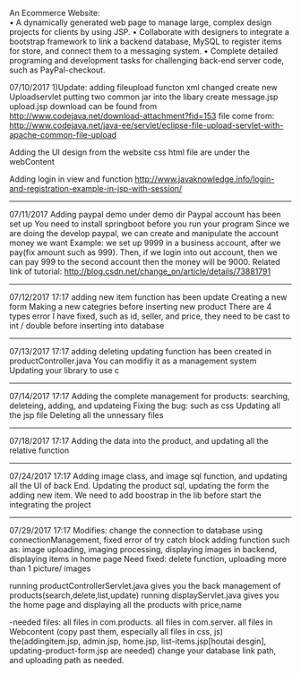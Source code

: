 ﻿An Ecommerce Website:													    
•	A dynamically generated web page to manage large, complex design projects for clients by using JSP.
•	Collaborate with designers to integrate a bootstrap framework to link a backend database, MySQL to register items for store, and connect them to a messaging system. 
•	Complete detailed programing and development tasks for challenging back-end server code, such as PayPal-checkout.

07/10/2017
1)Update: adding fileupload functon
xml changed
create new Uploadservlet
putting two common jar into the libary
create message.jsp upload.jsp
download can be found from http://www.codejava.net/download-attachment?fid=153
file come from: http://www.codejava.net/java-ee/servlet/eclipse-file-upload-servlet-with-apache-common-file-upload

Adding the UI design from the website 
css html file are under the webContent

Adding login in view and function
http://www.javaknowledge.info/login-and-registration-example-in-jsp-with-session/

---------------------------------------------------------------------------------------------------------------------------
07/11/2017
Adding paypal demo under demo dir
Paypal account has been set up
You need to install springboot before you run your program
Since we are doing the develop paypal, we can create and manipulate the account money we want
Example: we set up 9999 in a business account, after we pay(fix amount such as 999).
         Then, if we login into out account, then we can pay 999 to the second account
         then the money will be 9000.
 Related link of tutorial: http://blog.csdn.net/change_on/article/details/73881791
 
---------------------------------------------------------------------------------------------------------------------------
07/12/2017 17:17
adding new item function has been update
Creating a new form
Making a new categries before inserting new product
There are 4 types error I have fixed, such as 
id, seller, and price, they need to be cast to int / double
before inserting into database

---------------------------------------------------------------------------------------------------------------------------
07/13/2017 17:17
adding
deleting
updating
function has been created in productController.java
You can modifiy it as a management system
Updating your library to use c 

---------------------------------------------------------------------------------------------------------------------------
07/14/2017 17:17
Adding the complete management for products: searching, deleteing, adding, and updateing
Fixing the bug: such as css
Updating all the jsp file
Deleting all the unnessary files

---------------------------------------------------------------------------------------------------------------------------
07/18/2017 17:17
Adding the data into the product, and updating all the relative function


---------------------------------------------------------------------------------------------------------------------------
07/24/2017 17:17
Adding image class, and image sql function, and updating all the UI of back End.
Updating the product sql, updating the form the adding new item.
We need to add boostrap in the lib before start the integrating the project

---------------------------------------------------------------------------------------------------------------------------
07/29/2017 17:17
Modifies: change the connection to database using connectionManagement, fixed error of
try catch block
adding function such as: image uploading, imaging processing, displaying images in backend,
displaying items in home page
Need fixed: delete function, uploading more than 1 picture/ images

running productControllerServlet.java gives you the back management of products(search,delete,list,update)
running displayServlet.java gives you the home page and displaying all the products with price,name

-needed files:
	all files in com.products.
	all files in com.server.
	all files in Webcontent (copy past them, especially all files in css, js)
	the(addingitem.jsp, admin.jsp, home.jsp, list-items.jsp[houtai desgin], updating-product-form.jsp are needed)
	change your database link path, and uploading path as needed.